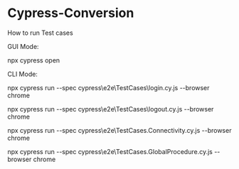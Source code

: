 # Cypress-Conversion

How to run Test cases

GUI Mode:

npx cypress open 

CLI Mode:

npx cypress run --spec cypress\e2e\TestCases\login.cy.js --browser chrome

npx cypress run --spec cypress\e2e\TestCases\logout.cy.js --browser chrome

 npx cypress run --spec cypress\e2e\TestCases\.Connectivity.cy.js --browser chrome

npx cypress run --spec cypress\e2e\TestCases\.GlobalProcedure.cy.js --browser chrome
